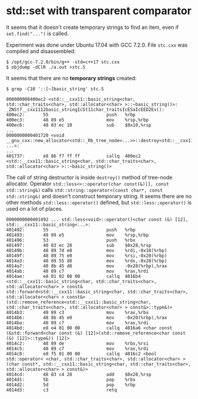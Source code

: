 std::set<string> with transparent comparator
============================================

It seems that it doesn't create temporary strings to find an item, even if `set.find("...")` is called.

Experiment was done under Ubuntu 17.04 with GCC 7.2.0. File `stc.cxx` was compiled and disassembled:

	$ /opt/gcc-7.2.0/bin/g++ -std=c++17 stc.cxx
	$ objdump -dClR ./a.out >stc.S
	
It seems that there are no **temporary strings** created:

	$ grep -C10 '::[~]basic_string' stc.S
	
	000000000400ec2 <std::__cxx11::basic_string<char, std::char_traits<char>, std::allocator<char> >::~basic_string()>:
	_ZNSt7__cxx1112basic_stringIcSt11char_traitsIcESaIcEED2Ev():
  	400ec2:       55                      push   %rbp
  	400ec3:       48 89 e5                mov    %rsp,%rbp
  	400ec6:       48 83 ec 10             sub    $0x10,%rsp
    ...
    0000000000401720 <void __gnu_cxx::new_allocator<std::_Rb_tree_node<...>>::destroy<std::__cxx11::basic_string<char, ...>:
    ...
    401737:       e8 86 f7 ff ff          callq  400ec2 <std::__cxx11::basic_string<char, std::char_traits<char>, std::allocator<char> >::~basic_string()>
  
The call of string destructor is inside `destroy()` method of tree-node allocator. Operator `std::less<>::operator(char const(&)[], const std::string&)` calls `std::string::operator<(const char*, const std::string&)` and doesn't construct temporary string. It seems there are no other methods `std::less::operator()` defined, but `std::less:;operator()` is used on a lot of places.
	
	0000000000401492 ... std::less<void>::operator()<char const (&) [12], std::__cxx11::basic_string<...>:
    401492:       55                      push   %rbp
    401493:       48 89 e5                mov    %rsp,%rbp
    401496:       53                      push   %rbx
    401497:       48 83 ec 28             sub    $0x28,%rsp
    40149b:       48 89 7d e8             mov    %rdi,-0x18(%rbp)
    40149f:       48 89 75 e0             mov    %rsi,-0x20(%rbp)
    4014a3:       48 89 55 d8             mov    %rdx,-0x28(%rbp)
    4014a7:       48 8b 45 d8             mov    -0x28(%rbp),%rax
    4014ab:       48 89 c7                mov    %rax,%rdi
    4014ae:       e8 01 02 00 00          callq  4016b4 <std::__cxx11::basic_string<char, std::char_traits<char>, std::allocator<char> > const& std::forward<std::__cxx11::basic_string<char, std::char_traits<char>, std::allocator<char> > const&>(std::remove_reference<std::__cxx11::basic_string<char, std::char_traits<char>, std::allocator<char> > const&>::type&)>
    4014b3:       48 89 c3                mov    %rax,%rbx
    4014b6:       48 8b 45 e0             mov    -0x20(%rbp),%rax
    4014ba:       48 89 c7                mov    %rax,%rdi
    4014bd:       e8 e4 01 00 00          callq  4016a6 <char const (&std::forward<char const (&) [12]>(std::remove_reference<char const (&) [12]>::type&)) [12]>
    4014c2:       48 89 de                mov    %rbx,%rsi
    4014c5:       48 89 c7                mov    %rax,%rdi
    4014c8:       e8 f5 01 00 00          callq  4016c2 <bool std::operator< <char, std::char_traits<char>, std::allocator<char> >(char const*, std::__cxx11::basic_string<char, std::char_traits<char>, std::allocator<char> > const&)>
    4014cd:       48 83 c4 28             add    $0x28,%rsp
    4014d1:       5b                      pop    %rbx
    4014d2:       5d                      pop    %rbp
    4014d3:       c3                      retq